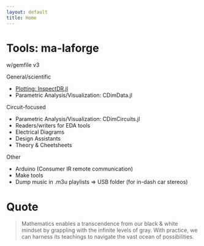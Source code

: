 ```yaml
---
layout: default
title: Home
---
```


# Tools: ma-laforge

w/gemfile v3

General/scientific
 - [Plotting: InspectDR.jl](info/inspectdr)
 - Parametric Analysis/Visualization: CDimData.jl

Circuit-focused
 - Parametric Analysis/Visualization: CDimCircuits.jl
 - Readers/writers for EDA tools
 - Electrical Diagrams
 - Design Assistants
 - Theory & Cheetsheets

Other
 - Arduino (Consumer IR remote communication)
 - Make tools
 - Dump music in .m3u playlists &rArr; USB folder (for in-dash car stereos)

# Quote

> Mathematics enables a transcendence from our black & white mindset by
> grappling with the infinite levels of gray. With practice, we can harness
> its teachings to navigate the vast ocean of possibilities.
